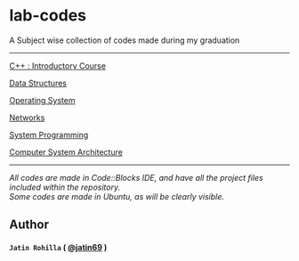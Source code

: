 # lab-codes
A Subject wise collection of codes made during my graduation
***
[C++ : Introductory Course](https://github.com/jatin69/lab-codes/tree/C++)

[Data Structures](https://github.com/jatin69/lab-codes/tree/Data-Structures)

[Operating System](https://github.com/jatin69/lab-codes/tree/Operating-System)

[Networks](https://github.com/jatin69/lab-codes/tree/Networks)

[System Programming](https://github.com/jatin69/lab-codes/tree/System-Programming)

[Computer System Architecture](https://github.com/jatin69/lab-codes/tree/Computer-System-Architecture)


*** 
*All codes are made in Code::Blocks IDE, and have all the project files included within the repository.*
<br/>
*Some codes are made in Ubuntu, as will be clearly visible.*

## Author
#### `Jatin Rohilla` ( [@jatin69](https://github.com/jatin69) )
